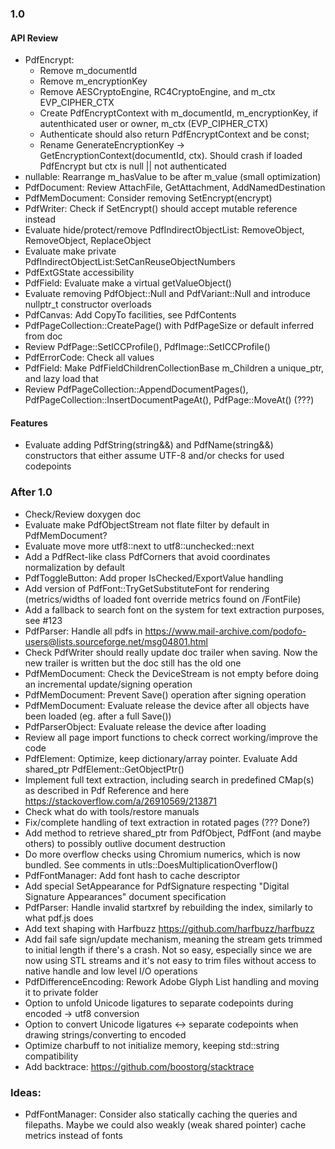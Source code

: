 ### 1.0

#### API Review
- PdfEncrypt:
  * Remove m_documentId
  * Remove m_encryptionKey
  * Remove AESCryptoEngine, RC4CryptoEngine, and m_ctx EVP_CIPHER_CTX
  * Create PdfEncryptContext with m_documentId, m_encryptionKey, if autenthicated user or owner, m_ctx (EVP_CIPHER_CTX)
  * Authenticate should also return PdfEncryptContext and be const;
  * Rename GenerateEncryptionKey -> GetEncryptionContext(documentId, ctx). Should crash if loaded PdfEncrypt but ctx is null || not authenticated
- nullable: Rearrange m_hasValue to be after m_value (small optimization)
- PdfDocument: Review AttachFile, GetAttachment, AddNamedDestination
- PdfMemDocument: Consider removing SetEncrypt(encrypt)
- PdfWriter: Check if SetEncrypt() should accept mutable reference instead
- Evaluate hide/protect/remove PdfIndirectObjectList: RemoveObject, RemoveObject, ReplaceObject
- Evaluate make private PdfIndirectObjectList:SetCanReuseObjectNumbers
- PdfExtGState accessibility
- PdfField: Evaluate make a virtual getValueObject()
- Evaluate removing PdfObject::Null and PdfVariant::Null and introduce nullptr_t constructor overloads
- PdfCanvas: Add CopyTo facilities, see PdfContents
- PdfPageCollection::CreatePage() with PdfPageSize or default inferred from doc
- Review PdfPage::SetICCProfile(), PdfImage::SetICCProfile()
- PdfErrorCode: Check all values
- PdfField: Make PdfFieldChildrenCollectionBase m_Children a unique_ptr, and lazy load that
- Review PdfPageCollection::AppendDocumentPages(),
  PdfPageCollection::InsertDocumentPageAt(), PdfPage::MoveAt() (???)

#### Features
- Evaluate adding PdfString(string&&) and PdfName(string&&) constructors that
either assume UTF-8 and/or checks for used codepoints

### After 1.0
- Check/Review doxygen doc
- Evaluate make PdfObjectStream not flate filter by default in PdfMemDocument?
- Evaluate move more utf8::next to utf8::unchecked::next
- Add a PdfRect-like class PdfCorners that avoid coordinates normalization
  by default
- PdfToggleButton: Add proper IsChecked/ExportValue handling
- Add version of PdfFont::TryGetSubstituteFont for rendering
  (metrics/widths of loaded font override metrics found on /FontFile)
- Add a fallback to search font on the system for text extraction purposes,
  see #123
- PdfParser: Handle all pdfs in
  https://www.mail-archive.com/podofo-users@lists.sourceforge.net/msg04801.html
- Check PdfWriter should really update doc trailer when saving.
  Now the new trailer is written but the doc still has the old one
- PdfMemDocument: Check the DeviceStream is not empty before doing an incremental update/signing operation
- PdfMemDocument: Prevent Save() operation after signing operation
- PdfMemDocument: Evaluate release the device after all objects have been loaded (eg. after a full Save())
- PdfParserObject: Evaluate release the device after loading
- Review all page import functions to check correct working/improve the code
- PdfElement: Optimize, keep dictionary/array pointer. Evaluate Add shared_ptr PdfElement::GetObjectPtr() 
- Implement full text extraction, including search in predefined
  CMap(s) as described in Pdf Reference and here https://stackoverflow.com/a/26910569/213871
- Check what do with tools/restore manuals
- Fix/complete handling of text extraction in rotated pages (??? Done?)
- Add method to retrieve shared_ptr from PdfObject, PdfFont (and
  maybe others) to possibly outlive document destruction
- Do more overflow checks using Chromium numerics, which is now
  bundled. See comments in utls::DoesMultiplicationOverflow()
- PdfFontManager: Add font hash to cache descriptor
- Add special SetAppearance for PdfSignature respecting
  "Digital Signature Appearances" document specification
- PdfParser: Handle invalid startxref by rebuilding the index,
  similarly to what pdf.js does
- Add text shaping with Harfbuzz https://github.com/harfbuzz/harfbuzz
- Add fail safe sign/update mechanism, meaning the stream gets trimmed
  to initial length if there's a crash. Not so easy, especially since
  we are now using STL streams and it's not easy to trim files
  without access to native handle and low level I/O operations
- PdfDifferenceEncoding: Rework Adobe Glyph List handling and moving it to private folder
- Option to unfold Unicode ligatures to separate codepoints during encoded -> utf8 conversion
- Option to convert Unicode ligatures <-> separate codepoints when drawing strings/converting to encoded
- Optimize charbuff to not initialize memory, keeping std::string compatibility
- Add backtrace: https://github.com/boostorg/stacktrace

### Ideas:
- PdfFontManager: Consider also statically caching the queries and filepaths.
  Maybe we could also weakly (weak shared pointer) cache metrics instead of fonts
